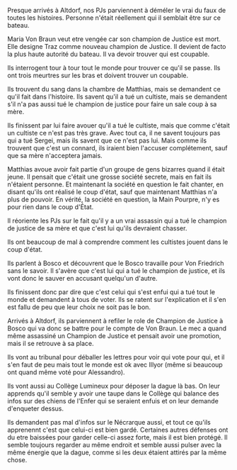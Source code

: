 Presque arrivés à Altdorf, nos PJs parviennent à déméler le vrai du faux de
toutes les histoires. Personne n'était réellement qui il semblait être sur ce
bateau.

Maria Von Braun veut etre vengée car son champion de Justice est mort. Elle
designe Traz comme nouveau champion de Justice. Il devient de facto la plus
haute autorité du bateau. Il va devoir trouver qui est coupable.

Ils interrogent tour à tour tout le monde pour trouver ce qu'il se passe. Ils
ont trois meurtres sur les bras et doivent trouver un coupable.

Ils trouvent du sang dans la chambre de Matthias, mais se demandent ce qu'il
fait dans l'histoire. Ils savent qu'il a tué un cultiste, mais se demandent s'il
n'a pas aussi tué le champion de justice pour faire un sale coup à sa mère.

Ils finissent par lui faire avouer qu'il a tué le cultiste, mais que comme
c'était un cultiste ce n'est pas très grave. Avec tout ca, il ne savent toujours
pas qui a tué Sergei, mais ils savent que ce n'est pas lui. Mais comme ils
trouvent que c'est un connard, ils iraient bien l'accuser complétement, sauf que
sa mère n'acceptera jamais.

Matthias avoue avoir fait partie d'un groupe de gens bizarres quand il était
jeune. Il pensait que c'était une grosse société secrete, mais en fait ils
n'étaient personne. Et maintenant la société en question le fait chanter, en
disant qu'ils ont réalisé le coup d'état, sauf que maintenant Matthias n'a plus
de pouvoir. En vérité, la société en question, la Main Pourpre, n'y es pour rien
dans le coup d'État.

Il réoriente les PJs sur le fait qu'il y a un vrai assassin qui a tué le
champion de justice de sa mère et que c'est lui qu'ils devraient chasser.

Ils ont beaucoup de mal à comprendre comment les cultistes jouent dans le coup
d'état.

Ils parlent à Bosco et découvrent que le Bosco travaille pour Von Friedrich sans
le savoir. Il s'avère que c'est lui qui a tué le champion de justice, et ils
vont donc le sauver en accusant quelqu'un d'autre.

Ils finissent donc par dire que c'est celui qui s'est enfui qui a tué tout le
monde et demandent à tous de voter. Ils se ratent sur l'explication et il s'en
est fallu de peu que leur choix ne soit pas le bon.

Arrivés à Altdorf, ils parviennent à refiler le role de Champion de Justice
à Bosco qui va donc se battre pour le compte de Von Braun. Le mec a quand même
assassiné un Champion de Justice et pensait avoir une promotion, mais il se
retrouve à sa place.

Ils vont au tribunal pour déballer les lettres pour voir qui vote pour qui, et
il s'en faut de peu mais tout le monde est ok avec Illyor (même si beaucoup ont
quand même voté pour Alessandro).

Ils vont aussi au Collège Lumineux pour déposer la dague là bas. On leur
apprends qu'il semble y avoir une taupe dans le Collège qui balance des infos
sur des chiens de l'Enfer qui se seraient enfuis et on leur demande d'enqueter
dessus.

Ils demandent pas mal d'infos sur le Nécrarque aussi, et tout ce qu'ils
apprenennt c'est que celui-ci est bien gardé. Certaines autres défenses ont du
etre baissées pour garder celle-ci assez forte, mais il est bien protégé. Il
semble toujours regarder au même endroit et semble aussi pulser avec la même
énergie que la dague, comme si les deux étaient attirés par la même chose.
